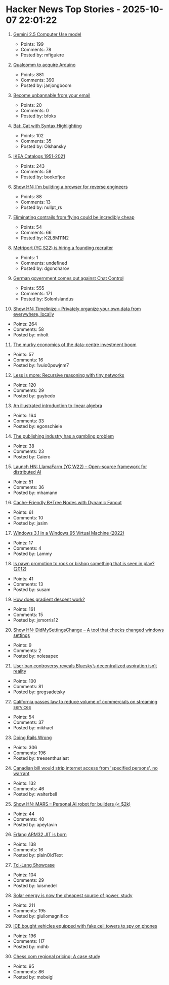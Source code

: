 # Hacker News Top Stories - 2025-10-07 22:01:22

1. [Gemini 2.5 Computer Use model](https://blog.google/technology/google-deepmind/gemini-computer-use-model/)
   - Points: 199
   - Comments: 78
   - Posted by: mfiguiere

2. [Qualcomm to acquire Arduino](https://www.qualcomm.com/news/releases/2025/10/qualcomm-to-acquire-arduino-accelerating-developers--access-to-i)
   - Points: 881
   - Comments: 390
   - Posted by: janjongboom

3. [Become unbannable from your email](https://karboosx.net/post/PJOveGVa/become-unbannable-from-your-emailgmail)
   - Points: 20
   - Comments: 0
   - Posted by: bfoks

4. [Bat: Cat with Syntax Highlighting](https://github.com/sharkdp/bat)
   - Points: 102
   - Comments: 35
   - Posted by: Olshansky

5. [IKEA Catalogs 1951-2021](https://ikeamuseum.com/en/explore/ikea-catalogue/)
   - Points: 243
   - Comments: 58
   - Posted by: bookofjoe

6. [Show HN: I'm building a browser for reverse engineers](https://nullpt.rs/reverse-engineering-browser)
   - Points: 88
   - Comments: 13
   - Posted by: nullpt_rs

7. [Eliminating contrails from flying could be incredibly cheap](https://www.sustainabilitybynumbers.com/p/eliminating-contrails)
   - Points: 54
   - Comments: 66
   - Posted by: K2L8M11N2

8. [Metriport (YC S22) is hiring a founding recruiter](https://www.ycombinator.com/companies/metriport/jobs/uq6CuhA-founding-recruiter)
   - Points: 1
   - Comments: undefined
   - Posted by: dgoncharov

9. [German government comes out against Chat Control](https://xcancel.com/paddi_hansen/status/1975595307800142205)
   - Points: 555
   - Comments: 171
   - Posted by: SolonIslandus

10. [Show HN: Timelinize – Privately organize your own data from everywhere, locally](https://timelinize.com)
   - Points: 264
   - Comments: 58
   - Posted by: mholt

11. [The murky economics of the data-centre investment boom](https://www.economist.com/business/2025/09/30/the-murky-economics-of-the-data-centre-investment-boom)
   - Points: 57
   - Comments: 16
   - Posted by: 1vuio0pswjnm7

12. [Less is more: Recursive reasoning with tiny networks](https://alexiajm.github.io/2025/09/29/tiny_recursive_models.html)
   - Points: 120
   - Comments: 29
   - Posted by: guybedo

13. [An illustrated introduction to linear algebra](https://www.ducktyped.org/p/an-illustrated-introduction-to-linear)
   - Points: 164
   - Comments: 33
   - Posted by: egonschiele

14. [The publishing industry has a gambling problem](https://thewalrus.ca/the-publishing-industry-has-a-gambling-problem/)
   - Points: 38
   - Comments: 23
   - Posted by: Caiero

15. [Launch HN: LlamaFarm (YC W22) – Open-source framework for distributed AI](https://github.com/llama-farm/llamafarm)
   - Points: 51
   - Comments: 36
   - Posted by: mhamann

16. [Cache-Friendly B+Tree Nodes with Dynamic Fanout](https://jacobsherin.com/posts/2025-08-18-bplustree-struct-hack/)
   - Points: 61
   - Comments: 10
   - Posted by: jasim

17. [Windows 3.1 in a Windows 95 Virtual Machine (2022)](https://www.geoffchappell.com/notes/windows/retro/extrawin.htm)
   - Points: 17
   - Comments: 4
   - Posted by: Lammy

18. [Is pawn promotion to rook or bishop something that is seen in play? (2012)](https://boardgames.stackexchange.com/questions/6739/is-pawn-promotion-to-rook-or-bishop-something-that-is-seen-in-play)
   - Points: 41
   - Comments: 13
   - Posted by: susam

19. [How does gradient descent work?](https://centralflows.github.io/part1/)
   - Points: 161
   - Comments: 15
   - Posted by: jxmorris12

20. [Show HN: DidMySettingsChange – A tool that checks changed windows settings](https://github.com/nolesapex/DidMySettingsChange)
   - Points: 9
   - Comments: 2
   - Posted by: nolesapex

21. [User ban controversy reveals Bluesky’s decentralized aspiration isn’t reality](https://plus.flux.community/p/banning-controversy-reveals-blueskys)
   - Points: 100
   - Comments: 81
   - Posted by: gregsadetsky

22. [California passes law to reduce volume of commercials on streaming services](https://www.gov.ca.gov/2025/10/06/no-more-loud-commercials-governor-newsom-signs-sb-576/)
   - Points: 54
   - Comments: 37
   - Posted by: mikhael

23. [Doing Rails Wrong](https://www.bananacurvingmachine.com/articles/you-re-doing-rails-wrong)
   - Points: 306
   - Comments: 196
   - Posted by: treesenthusiast

24. [Canadian bill would strip internet access from 'specified persons', no warrant](https://nationalpost.com/opinion/canadian-bill-would-strip-internet-access-from-specified-persons)
   - Points: 132
   - Comments: 46
   - Posted by: walterbell

25. [Show HN: MARS – Personal AI robot for builders (< $2k)](undefined)
   - Points: 44
   - Comments: 40
   - Posted by: apeytavin

26. [Erlang ARM32 JIT is born](https://www.grisp.org/blog/posts/2025-10-07-jit-arm32.3)
   - Points: 138
   - Comments: 16
   - Posted by: plainOldText

27. [Tcl-Lang Showcase](https://wiki.tcl-lang.org/page/Showcase)
   - Points: 104
   - Comments: 29
   - Posted by: luismedel

28. [Solar energy is now the cheapest source of power, study](https://www.surrey.ac.uk/news/solar-energy-now-worlds-cheapest-source-power-surrey-study-finds)
   - Points: 211
   - Comments: 195
   - Posted by: giuliomagnifico

29. [ICE bought vehicles equipped with fake cell towers to spy on phones](https://techcrunch.com/2025/10/07/ice-bought-vehicles-equipped-with-fake-cell-towers-to-spy-on-phones/)
   - Points: 196
   - Comments: 117
   - Posted by: mdhb

30. [Chess.com regional pricing: A case study](https://mobeigi.com/blog/economics/chesscom-regional-pricing/)
   - Points: 95
   - Comments: 86
   - Posted by: mobeigi

